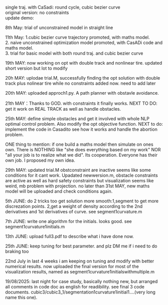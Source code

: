 single traj. with CaSadi: round cycle, cubic bezier curve  
original version: no constraints  
update demo: 

8th May: trial of unconstrained model in straight line

11th May: 1.cubic bezier curve trajectory promoted, with maths model.  
2. naive unconstrained optimization model promoted, with CasADi code and maths model.  
3. trial for basic model with both round traj. and cubic bezier curve


19th MAY: now working on opt with double track and nonlinear tire. updated short version but lot to modify


20h MAY: uplodae trial.M, successfully finding the opt solution with double track plus nolinear tire while no constraints added now. need to add later

20th MAY: uploaded approch1.py. A path planner with obstavle avoidance.

21th MAY：Thanks to GOD. with constraints it finally works. NEXT TO DO: get it work on REAL TRACK as well as handle obstacles.


25th MAY: define simple obstacles and get it involved with whole NLP optimal control problem. Also modify the opt objective function. NEXT to do: implement the code in Casadito see how it works and  handle the abortion problem.


ONE thing to mention: if one build a maths model then simulate on ones own. There is NOTHING like "she does everything based on my work" NOR "all your job is to realize what we did". Its cooperation. Everyone has their own job. I proposed my own idea. 


29th MAY: updated trial.M obstconstraint are inactive seems like some conditions for it cant work. Upadated newwersion.m, obstacle constraints are active as well as hard safety constraints but visualization seems like weird, mb problem with projection. no later than 31st MAY, new maths model will be uploaded and check conditions again.


5th JUNE: do 2 tricks too get solution more smooth:1,segment to get more discrezation points. 2,get a weight of density according to the 2nd derivatives and 1st derivatives of curve. see segment1curvature.m


7th JUNE: write one algorithm for the initials. looks good. see segment1curvature1initials.m


13th JUNE: upload full3.pdf to describe what i have done now.


25th JUNE: keep tuning for best parameter. and plz DM me if i need to do braking too


22nd July in last 4 weeks i am keeping on tuning and modify with better numerical results. now uploaded the final version for most of the visualization results, named as segment1curvature1initialswithmultiple.m



19/08/2025: last night for case study, basically nothing new, but arranged all comments in code doc as english for readibility. see final 3 code documents. cubic3/cubic3_1/segmentation1curvature1initial1....(very long name this one).
